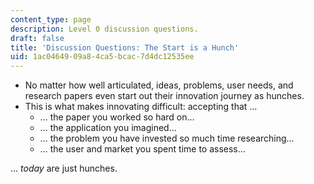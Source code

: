 ```yaml
---
content_type: page
description: Level 0 discussion questions.
draft: false
title: 'Discussion Questions: The Start is a Hunch'
uid: 1ac04649-09a8-4ca5-bcac-7d4dc12535ee
---
```

- No matter how well articulated, ideas, problems, user needs, and research papers even start out their innovation journey as hunches.
- This is what makes innovating difficult: accepting that …
    - … the paper you worked so hard on…
    - … the application you imagined…
    - … the problem you have invested so much time researching…
    - … the user and market you spent time to assess… 

… *today* are just hunches.